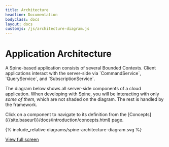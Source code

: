 ```yaml
---
title: Architecture 
headline: Documentation 
bodyclass: docs
layout: docs
customjs: /js/architecture-diagram.js
---
```

# Application Architecture

<div id="toc" class="toc hide-block"></div>
A Spine-based application consists of several Bounded Contexts. Client applications interact 
with the server-side via `CommandService`, `QueryService`, and `SubscriptionService`.

The diagram below shows <span id="display-all-components">all server-side components</span>
of a cloud application. When developing with Spine, you will be interacting
with only <em><span id="display-user-facing-components">some of them</span></em>, which
are not shaded on the diagram. The rest is handled by the framework.

<p>Click on a component to navigate to its definition from
the [Concepts]({{site.baseurl}}/docs/introduction/concepts.html) page.</p>

<div class="diagram-box">
{% include_relative diagrams/spine-architecture-diagram.svg %}

<p class="full-screen-link">
    <a href="{{site.baseurl}}/docs/introduction/diagrams/spine-architecture-diagram-full-screen.html">
        <i class="far fa-expand"></i>
        <span>View full screen</span>
    </a>
</p>
</div>

